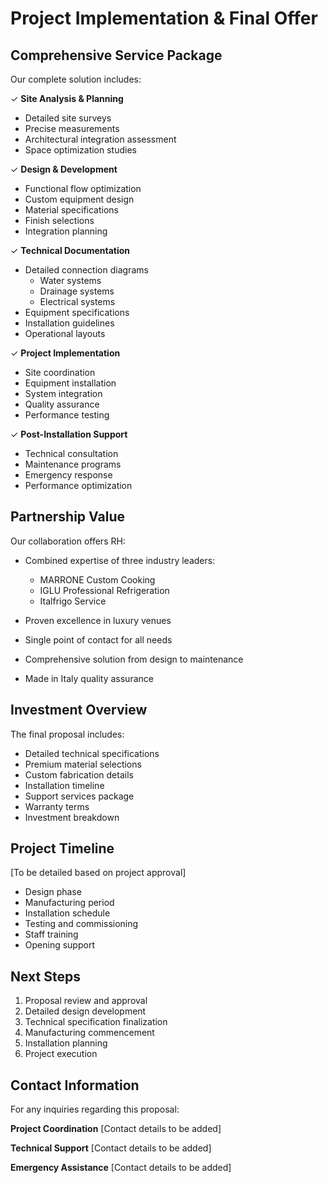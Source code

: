 # Project Implementation & Final Offer

## Comprehensive Service Package

Our complete solution includes:

✓ **Site Analysis & Planning**
  - Detailed site surveys
  - Precise measurements
  - Architectural integration assessment
  - Space optimization studies

✓ **Design & Development**
  - Functional flow optimization
  - Custom equipment design
  - Material specifications
  - Finish selections
  - Integration planning

✓ **Technical Documentation**
  - Detailed connection diagrams
    - Water systems
    - Drainage systems
    - Electrical systems
  - Equipment specifications
  - Installation guidelines
  - Operational layouts

✓ **Project Implementation**
  - Site coordination
  - Equipment installation
  - System integration
  - Quality assurance
  - Performance testing

✓ **Post-Installation Support**
  - Technical consultation
  - Maintenance programs
  - Emergency response
  - Performance optimization

## Partnership Value

Our collaboration offers RH:

- Combined expertise of three industry leaders:
  - MARRONE Custom Cooking
  - IGLU Professional Refrigeration
  - Italfrigo Service

- Proven excellence in luxury venues
- Single point of contact for all needs
- Comprehensive solution from design to maintenance
- Made in Italy quality assurance

## Investment Overview

The final proposal includes:

- Detailed technical specifications
- Premium material selections
- Custom fabrication details
- Installation timeline
- Support services package
- Warranty terms
- Investment breakdown

## Project Timeline

[To be detailed based on project approval]

- Design phase
- Manufacturing period
- Installation schedule
- Testing and commissioning
- Staff training
- Opening support

## Next Steps

1. Proposal review and approval
2. Detailed design development
3. Technical specification finalization
4. Manufacturing commencement
5. Installation planning
6. Project execution

## Contact Information

For any inquiries regarding this proposal:

**Project Coordination**
[Contact details to be added]

**Technical Support**
[Contact details to be added]

**Emergency Assistance**
[Contact details to be added]

